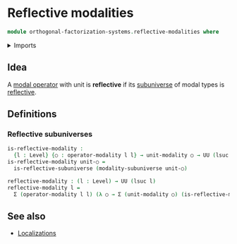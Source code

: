 # Reflective modalities

```agda
module orthogonal-factorization-systems.reflective-modalities where
```

<details><summary>Imports</summary>

```agda
open import foundation.cartesian-product-types
open import foundation.dependent-pair-types
open import foundation.propositions
open import foundation.universe-levels

open import orthogonal-factorization-systems.local-types
open import orthogonal-factorization-systems.modal-operators
open import orthogonal-factorization-systems.reflective-subuniverses
```

</details>

## Idea

A [modal operator](foundation.modal-operators.md) with unit is **reflective** if
its [subuniverse](foundation.subuniverses.md) of modal types is
[reflective](orthogonal-factorization-systems.reflective-subuniverses.md).

## Definitions

### Reflective subuniverses

```agda
is-reflective-modality :
  {l : Level} {○ : operator-modality l l} → unit-modality ○ → UU (lsuc l)
is-reflective-modality unit-○ =
  is-reflective-subuniverse (modality-subuniverse unit-○)

reflective-modality : (l : Level) → UU (lsuc l)
reflective-modality l =
  Σ (operator-modality l l) (λ ○ → Σ (unit-modality ○) (is-reflective-modality))
```

## See also

- [Localizations](orthogonal-factorization-systems.localizations.md)
